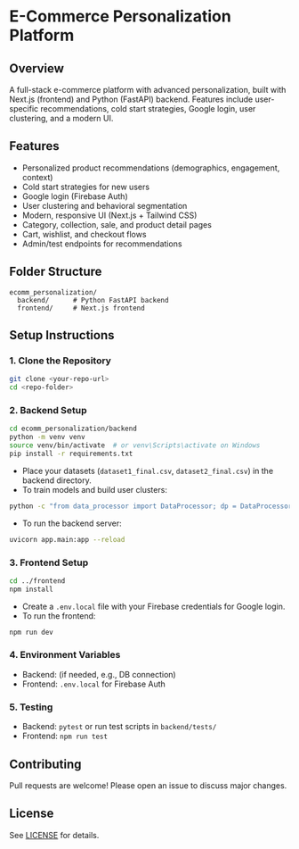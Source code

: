 # E-Commerce Personalization Platform

## Overview
A full-stack e-commerce platform with advanced personalization, built with Next.js (frontend) and Python (FastAPI) backend. Features include user-specific recommendations, cold start strategies, Google login, user clustering, and a modern UI.

## Features
- Personalized product recommendations (demographics, engagement, context)
- Cold start strategies for new users
- Google login (Firebase Auth)
- User clustering and behavioral segmentation
- Modern, responsive UI (Next.js + Tailwind CSS)
- Category, collection, sale, and product detail pages
- Cart, wishlist, and checkout flows
- Admin/test endpoints for recommendations

## Folder Structure
```
ecomm_personalization/
  backend/      # Python FastAPI backend
  frontend/     # Next.js frontend
```

## Setup Instructions

### 1. Clone the Repository
```bash
git clone <your-repo-url>
cd <repo-folder>
```

### 2. Backend Setup
```bash
cd ecomm_personalization/backend
python -m venv venv
source venv/bin/activate  # or venv\Scripts\activate on Windows
pip install -r requirements.txt
```
- Place your datasets (`dataset1_final.csv`, `dataset2_final.csv`) in the backend directory.
- To train models and build user clusters:
```bash
python -c "from data_processor import DataProcessor; dp = DataProcessor(); dp.load_data().create_user_sessions().create_user_segments().build_recommendation_model(); print('User clustering and cold start models built successfully.')"
```
- To run the backend server:
```bash
uvicorn app.main:app --reload
```

### 3. Frontend Setup
```bash
cd ../frontend
npm install
```
- Create a `.env.local` file with your Firebase credentials for Google login.
- To run the frontend:
```bash
npm run dev
```

### 4. Environment Variables
- Backend: (if needed, e.g., DB connection)
- Frontend: `.env.local` for Firebase Auth

### 5. Testing
- Backend: `pytest` or run test scripts in `backend/tests/`
- Frontend: `npm run test`

## Contributing
Pull requests are welcome! Please open an issue to discuss major changes.

## License
See [LICENSE](LICENSE) for details.
